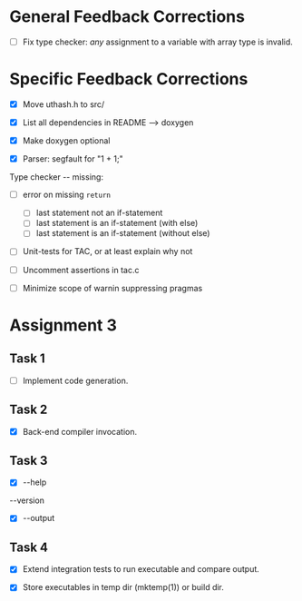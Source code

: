# General Feedback Corrections

- [ ] Fix type checker: *any* assignment to a variable with array type is invalid.

# Specific Feedback Corrections

- [x] Move uthash.h to src/

- [x] List all dependencies in README --> doxygen

- [x] Make doxygen optional

- [x] Parser: segfault for "1 + 1;"

Type checker -- missing:

- [ ] error on missing `return`
    - [ ] last statement not an if-statement
    - [ ] last statement is an if-statement (with else)
    - [ ] last statement is an if-statement (without else)

- [ ] Unit-tests for TAC, or at least explain why not

- [ ] Uncomment assertions in tac.c

- [ ] Minimize scope of warnin suppressing pragmas

# Assignment 3

## Task 1

- [ ] Implement code generation.

## Task 2

- [x] Back-end compiler invocation.

## Task 3

- [x] --help

--version

- [x] --output

## Task 4

- [x] Extend integration tests to run executable and compare output.

- [x] Store executables in temp dir (mktemp(1)) or build dir.


